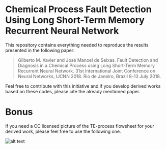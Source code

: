 
# Chemical Process Fault Detection Using Long Short-Term Memory Recurrent Neural Network

This repository contains everything needed to reproduce the results presented in the following paper:

> Gilberto M. Xavier and José Manoel de Seixas. Fault Detection and Diagnosis in a Chemical Process using Long Short-Term Memory Recurrent Neural Network. 31st International Joint Conference on Neural Networks, IJCNN 2018. Rio de Janeiro, Brazil 8-13 July 2018.

Feel free to contribute with this initiative and if you develop derived works based on these codes, please cite the already mentioned paper.

# Bonus

If you need a CC licensed picture of the TE-process flowsheet for your derived work, please feel free to use the following one.

![alt text](https://github.com/gmxavier/TEP-meets-LSTM/blob/master/tep_flowsheet.png)
